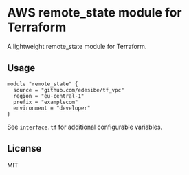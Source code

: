 # AWS remote_state module for Terraform
A lightweight remote_state module for Terraform.

## Usage
```
module "remote_state" {
  source = "github.com/edesibe/tf_vpc"
  region = "eu-central-1"
  prefix = "examplecom"
  environment = "developer"
}
```
See `interface.tf` for additional configurable variables.

## License
MIT
